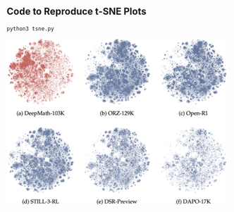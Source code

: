 ## Code to Reproduce t-SNE Plots

```bash
python3 tsne.py
```

<img src="../assets/github-tsne.png" width="500">